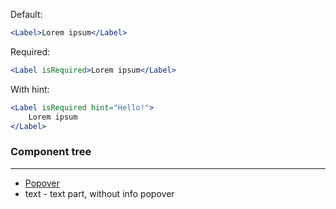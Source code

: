 Default:

```jsx
<Label>Lorem ipsum</Label>
```

Required:

```jsx
<Label isRequired>Lorem ipsum</Label>
```

With hint:

```jsx
<Label isRequired hint="Hello!">
    Lorem ipsum
</Label>
```

### Component tree

---

-   [Popover](#/Utils?id=popover)
-   text - text part, without info popover
